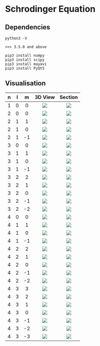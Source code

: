 # Schrodinger Equation

## Dependencies

```
python3 -V

>>> 3.5.0 and above
```

```
pip3 install numpy
pip3 install scipy
pip3 install mayavi
pip3 install PyQt5
```

## Visualisation

| n | l | m | 3D View | Section |
| :---: | :---: | :---: | :---: | :---: |
| 1 | 0 | 0 | <img src="figs/3dView/3d_0.png" height=auto width=auto> | <img src="figs/SectionView/Sec_0.png" height=auto width=auto> |
| 2 | 0 | 0 | <img src="figs/3dView/3d_1.png" height=auto width=auto> | <img src="figs/SectionView/Sec_1.png" height=auto width=auto> |
| 2 | 1 | 1 | <img src="figs/3dView/3d_2.png" height=auto width=auto> | <img src="figs/SectionView/Sec_2.png" height=auto width=auto> |
| 2 | 1 | 0 | <img src="figs/3dView/3d_3.png" height=auto width=auto> | <img src="figs/SectionView/Sec_3.png" height=auto width=auto> |
| 2 | 1 | -1 | <img src="figs/3dView/3d_4.png" height=auto width=auto> | <img src="figs/SectionView/Sec_4.png" height=auto width=auto> |
| 3 | 0 | 0 | <img src="figs/3dView/3d_5.png" height=auto width=auto> | <img src="figs/SectionView/Sec_5.png" height=auto width=auto> |
| 3 | 1 | 1 | <img src="figs/3dView/3d_6.png" height=auto width=auto> | <img src="figs/SectionView/Sec_6.png" height=auto width=auto> |
| 3 | 1 | 0 | <img src="figs/3dView/3d_7.png" height=auto width=auto> | <img src="figs/SectionView/Sec_7.png" height=auto width=auto> |
| 3 | 1 | -1 | <img src="figs/3dView/3d_8.png" height=auto width=auto> | <img src="figs/SectionView/Sec_8.png" height=auto width=auto> |
| 3 | 2 | 2 | <img src="figs/3dView/3d_9.png" height=auto width=auto> | <img src="figs/SectionView/Sec_9.png" height=auto width=auto> |
| 3 | 2 | 1 | <img src="figs/3dView/3d_10.png" height=auto width=auto> | <img src="figs/SectionView/Sec_10.png" height=auto width=auto> |
| 3 | 2 | 0 | <img src="figs/3dView/3d_11.png" height=auto width=auto> | <img src="figs/SectionView/Sec_11.png" height=auto width=auto> |
| 3 | 2 | -1 | <img src="figs/3dView/3d_12.png" height=auto width=auto> | <img src="figs/SectionView/Sec_12.png" height=auto width=auto> |
| 3 | 2 | -2 | <img src="figs/3dView/3d_13.png" height=auto width=auto> | <img src="figs/SectionView/Sec_13.png" height=auto width=auto> |
| 4 | 0 | 0 | <img src="figs/3dView/3d_14.png" height=auto width=auto> | <img src="figs/SectionView/Sec_14.png" height=auto width=auto> |
| 4 | 1 | 1 | <img src="figs/3dView/3d_15.png" height=auto width=auto> | <img src="figs/SectionView/Sec_15.png" height=auto width=auto> |
| 4 | 1 | 0 | <img src="figs/3dView/3d_16.png" height=auto width=auto> | <img src="figs/SectionView/Sec_16.png" height=auto width=auto> |
| 4 | 1 | -1 | <img src="figs/3dView/3d_17.png" height=auto width=auto> | <img src="figs/SectionView/Sec_17.png" height=auto width=auto> |
| 4 | 2 | 2 | <img src="figs/3dView/3d_18.png" height=auto width=auto> | <img src="figs/SectionView/Sec_18.png" height=auto width=auto> |
| 4 | 2 | 1 | <img src="figs/3dView/3d_19.png" height=auto width=auto> | <img src="figs/SectionView/Sec_19.png" height=auto width=auto> |
| 4 | 2 | 0 | <img src="figs/3dView/3d_20.png" height=auto width=auto> | <img src="figs/SectionView/Sec_20.png" height=auto width=auto> |
| 4 | 2 | -1 | <img src="figs/3dView/3d_21.png" height=auto width=auto> | <img src="figs/SectionView/Sec_21.png" height=auto width=auto> |
| 4 | 2 | -2 | <img src="figs/3dView/3d_22.png" height=auto width=auto> | <img src="figs/SectionView/Sec_22.png" height=auto width=auto> |
| 4 | 3 | 3 | <img src="figs/3dView/3d_23.png" height=auto width=auto> | <img src="figs/SectionView/Sec_23.png" height=auto width=auto> |
| 4 | 3 | 2 | <img src="figs/3dView/3d_24.png" height=auto width=auto> | <img src="figs/SectionView/Sec_24.png" height=auto width=auto> |
| 4 | 3 | 1 | <img src="figs/3dView/3d_25.png" height=auto width=auto> | <img src="figs/SectionView/Sec_25.png" height=auto width=auto> |
| 4 | 3 | 0 | <img src="figs/3dView/3d_26.png" height=auto width=auto> | <img src="figs/SectionView/Sec_26.png" height=auto width=auto> |
| 4 | 3 | -1 | <img src="figs/3dView/3d_27.png" height=auto width=auto> | <img src="figs/SectionView/Sec_27.png" height=auto width=auto> |
| 4 | 3 | -2 | <img src="figs/3dView/3d_28.png" height=auto width=auto> | <img src="figs/SectionView/Sec_28.png" height=auto width=auto> |
| 4 | 3 | -3 | <img src="figs/3dView/3d_29.png" height=auto width=auto> | <img src="figs/SectionView/Sec_29.png" height=auto width=auto> |
